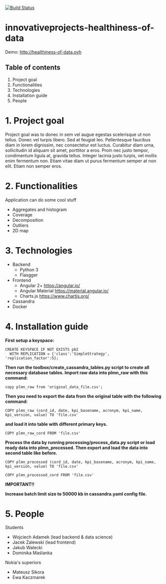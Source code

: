 [![Build Status](https://travis-ci.org/nokia-wroclaw/innovativeprojects-healthiness-of-data.svg?branch=devel)](https://travis-ci.org/nokia-wroclaw/innovativeprojects-healthiness-of-data)

# innovativeprojects-healthiness-of-data

Demo: http://healthiness-of-data.ovh

## Table of contents
1. Project goal
2. Functionalities
3. Technologies
4. Installation guide
5. People


# 1. Project goal
Project goal was to donec in sem vel augue egestas scelerisque ut non tellus. Donec vel turpis libero. Sed at feugiat leo. Pellentesque faucibus diam in lorem dignissim, nec consectetur est luctus. Curabitur diam urna, sollicitudin id aliquam sit amet, porttitor a eros. Proin nec justo tempor, condimentum ligula at, gravida tellus. Integer lacinia justo turpis, vel mollis enim fermentum non. Etiam vitae diam ut purus fermentum semper at non elit. Etiam non semper eros. 


# 2. Functionalities
Application can do some cool stuff
* Aggregates and histogram
* Coverage
* Decomposition
* Outliers
* 2D map

# 3. Technologies
* Backend
  * Python 3
  * Flasgger
* Frontend
  * Angular 2+ https://angular.io/
  * Angular Material https://material.angular.io/
  * Charts.js https://www.chartjs.org/
* Cassandra
* Docker


# 4. Installation guide
**First setup a keyspace:**

    CREATE KEYSPACE IF NOT EXISTS pb2  
      WITH REPLICATION = {'class':'SimpleStrategy', 'replication_factor':5};  


**Then run the toolbox/create_cassandra_tables.py script to create all necessary database tables.
Import raw data into plmn_raw with this command:**

    copy plmn_raw from 'original_data_file.csv';

**Then you need to export the data from the original table with the following command:**

    COPY plmn_raw (cord_id, date, kpi_basename, acronym, kpi_name, kpi_version, value) TO 'file.csv'

**and load it into table with different primary keys.**

    COPY plmn_raw_cord FROM 'file.csv'

**Process the data by running processing/process_data.py script or load ready data into plmn_processed.
Then export and load the data into second table like before.**

    COPY plmn_processed (cord_id, date, kpi_basename, acronym, kpi_name, kpi_version, value) TO 'file.csv'

    COPY plmn_processed_cord FROM 'file.csv'

**IMPORTANT!!**

**Increase batch limit size to 50000 kb in cassandra.yaml config file.**

# 5. People
Students
* Wojciech Adamek (lead backend & data science)
* Jacek Zalewski (lead frontend)
* Jakub Walecki
* Dominika Maślanka

Nokia's superiors
* Mateusz Sikora
* Ewa Kaczmarek

